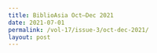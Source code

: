 ```yaml
---
title: BiblioAsia Oct–Dec 2021
date: 2021-07-01
permalink: /vol-17/issue-3/oct-dec-2021/
layout: post
---
```

